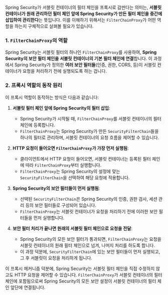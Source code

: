 Spring Security가 서블릿 컨테이너의 필터 체인을 프록시로 감싼다는 의미는, **서블릿 컨테이너가 원래 관리하던 필터 체인 앞에 Spring Security가 만든 필터 체인을 중간에 삽입하여 관리한다**는 뜻입니다. 이를 이해하기 위해서는 `FilterChainProxy`가 어떤 역할을 하는지 구체적으로 살펴볼 필요가 있습니다.

### 1. `FilterChainProxy`의 역할

Spring Security는 서블릿 필터의 하나인 `FilterChainProxy`를 사용하여, **Spring Security의 보안 필터 체인을 서블릿 컨테이너의 기본 필터 체인에 연결**합니다. 이 과정에서 Spring Security가 정의한 **여러 보안 필터들**(인증, 권한, CORS, 등)이 서블릿 컨테이너가 요청을 처리하기 전에 실행되도록 하는 겁니다.

### 2. 프록시 역할의 동작 원리
이 프록시 역할이 동작하는 방식은 다음과 같습니다:

1. **서블릿 필터 체인 앞에 Spring Security의 필터 삽입**:
   - Spring Security가 시작될 때, `FilterChainProxy`를 서블릿 컨테이너의 필터 체인에 등록합니다.
   - `FilterChainProxy`는 Spring Security가 만든 `SecurityFilterChain`들을 하나의 필터로 관리하며, 서블릿 컨테이너의 요청 흐름을 제어할 수 있습니다.

2. **HTTP 요청이 들어오면 `FilterChainProxy`가 가장 먼저 실행됨**:
   - 클라이언트에서 HTTP 요청이 들어오면, 서블릿 컨테이너는 등록된 필터 체인에 따라 `FilterChainProxy`부터 실행합니다.
   - `FilterChainProxy`는 Spring Security의 설정에 맞는 `SecurityFilterChain`을 선택하여 해당 요청에 적용합니다.

3. **Spring Security의 보안 필터들이 먼저 실행됨**:
   - 선택된 `SecurityFilterChain`은 Spring Security의 인증, 권한 검사, 세션 관리 등의 보안 필터들로 구성되어 있습니다.
   - `FilterChainProxy`는 서블릿 컨테이너가 요청을 처리하기 전에 이러한 보안 필터들을 먼저 실행합니다.

4. **보안 필터 처리가 끝나면 원래의 서블릿 필터 체인으로 요청을 전달**:
   - Spring Security의 모든 보안 필터가 통과되면, `FilterChainProxy`는 요청을 서블릿 컨테이너의 원래 필터 체인으로 넘겨, 나머지 처리를 하도록 합니다.
   - 이 과정 덕분에, `SecurityFilterChain`에 있는 보안 필터들이 먼저 실행되고, 그 후 서블릿이 요청을 처리하게 됩니다.

이 프록시 메커니즘 덕분에, Spring Security는 서블릿 필터 체인을 직접 수정하지 않고도 HTTP 요청을 제어할 수 있습니다. `FilterChainProxy`가 서블릿 컨테이너의 필터 체인에 포함됨으로써 Spring Security의 모든 보안 설정이 서블릿 컨테이너의 필터 체인 앞단에 연결됩니다.